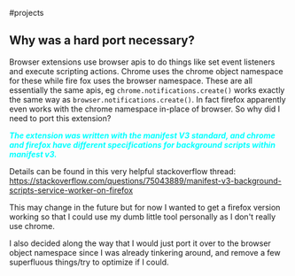 #projects 

## Why was a hard port necessary?
Browser extensions use browser apis to do things like set event listeners and execute scripting actions. Chrome uses the chrome object namespace for these while fire fox uses the browser namespace. These are all essentially the same apis, eg `chrome.notifications.create()` works exactly the same way as `browser.notifications.create()`. In fact firefox apparently even works with the chrome namespace in-place of browser. So why did I need to port this extension? 

<span style="color: cyan; font-weight: bold; font-style: italic;">The extension was written with the manifest V3 standard, and chrome  and firefox have different specifications for background scripts within manifest v3.</span>

Details can be found in this very helpful stackoverflow thread: https://stackoverflow.com/questions/75043889/manifest-v3-background-scripts-service-worker-on-firefox

This may change in the future but for now I wanted to get a firefox version working so that I could use my dumb little tool personally as I don't really use chrome.

I also decided along the way that I would just port it over to the browser object namespace since I was already tinkering around, and remove a few superfluous things/try to optimize if I could. 